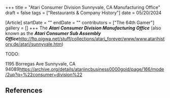 +++
title = "Atari Consumer Division Sunnyvale, CA Manufacturing Office"
draft = false
tags = ["Restaurants & Company History"]
date = 05/20/2024

[Article]
startDate = ""
endDate = ""
contributors = ["The 64th Gamer"]
gallery = []
+++
The <b><i>Atari Consumer Division Manufacturing Office</b></i> (also known as the <b><i>Atari Consumer Sub Assembly Office</b></i><ref>http://ftp.pigwa.net/stuff/collections/atari_forever/www/www.atarihistory.de/atari/sunnyvale.htm</ref>)


TODO:

1195 Borregas Ave Sunnyvale, CA 94089<ref>https://archive.org/details/atariincbusiness0000gold/page/166/mode/2up?q=%22consumer+division%22</ref>

<h2> References </h2>